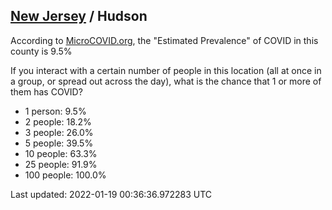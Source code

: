 
## [New Jersey](/united-states/new-jersey) / Hudson

According to [MicroCOVID.org](http://microcovid.org),
the "Estimated Prevalence" of COVID in this county is 9.5%

If you interact with a certain number of people in this location
(all at once in a group, or spread out across the day), what is the chance that
1 or more of them has COVID?

- 1 person: 9.5%
- 2 people: 18.2%
- 3 people: 26.0%
- 5 people: 39.5%
- 10 people: 63.3%
- 25 people: 91.9%
- 100 people: 100.0%

Last updated: 2022-01-19 00:36:36.972283 UTC
